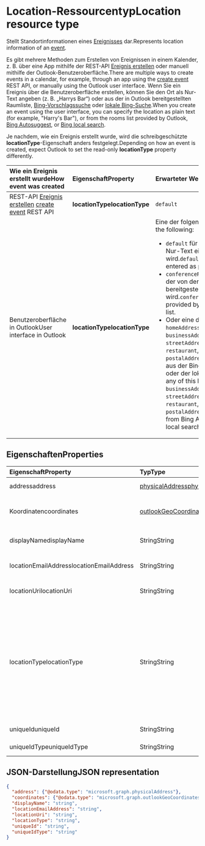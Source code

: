 # <a name="location-resource-type"></a><span data-ttu-id="5f7f1-101">Location-Ressourcentyp</span><span class="sxs-lookup"><span data-stu-id="5f7f1-101">Location resource type</span></span>

<span data-ttu-id="5f7f1-102">Stellt Standortinformationen eines [Ereignisses](event.md) dar.</span><span class="sxs-lookup"><span data-stu-id="5f7f1-102">Represents location information of an [event](event.md).</span></span>

<span data-ttu-id="5f7f1-103">Es gibt mehrere Methoden zum Erstellen von Ereignissen in einem Kalender, z. B. über eine App mithilfe der REST-API [Ereignis erstellen](../api/user_post_events.md) oder manuell mithilfe der Outlook-Benutzeroberfläche.</span><span class="sxs-lookup"><span data-stu-id="5f7f1-103">There are multiple ways to create events in a calendar, for example, through an app using the [create event](../api/user_post_events.md) REST API, or manually using the Outlook user interface.</span></span> <span data-ttu-id="5f7f1-104">Wenn Sie ein Ereignis über die Benutzeroberfläche erstellen, können Sie den Ort als Nur-Text angeben (z. B. „Harrys Bar“) oder aus der in Outlook bereitgestellten Raumliste, [Bing-Vorschlagssuche](https://blogs.bing.com/search/2013/02/20/a-look-at-autosuggest/) oder [lokale Bing-Suche](https://blogs.bing.com/search/2010/08/17/local-search-on-m-bing-com/).</span><span class="sxs-lookup"><span data-stu-id="5f7f1-104">When you create an event using the user interface, you can specify the location as plain text (for example, "Harry's Bar"), or from the rooms list provided by Outlook, [Bing Autosuggest](https://blogs.bing.com/search/2013/02/20/a-look-at-autosuggest/), or [Bing local search](https://blogs.bing.com/search/2010/08/17/local-search-on-m-bing-com/).</span></span> 

<span data-ttu-id="5f7f1-105">Je nachdem, wie ein Ereignis erstellt wurde, wird die schreibgeschützte **locationType**-Eigenschaft anders festgelegt.</span><span class="sxs-lookup"><span data-stu-id="5f7f1-105">Depending on how an event is created, expect Outlook to set the read-only **locationType** property differently.</span></span> 

| <span data-ttu-id="5f7f1-106">Wie ein Ereignis erstellt wurde</span><span class="sxs-lookup"><span data-stu-id="5f7f1-106">How event was created</span></span>  | <span data-ttu-id="5f7f1-107">Eigenschaft</span><span class="sxs-lookup"><span data-stu-id="5f7f1-107">Property</span></span>   | <span data-ttu-id="5f7f1-108">Erwarteter Wert</span><span class="sxs-lookup"><span data-stu-id="5f7f1-108">Expected value</span></span> |
|:----------|:-------|:--------------------------------|
| <span data-ttu-id="5f7f1-109">REST-API [Ereignis erstellen](../api/user_post_events.md) </span><span class="sxs-lookup"><span data-stu-id="5f7f1-109">[create event](../api/user_post_events.md) REST API</span></span> | <span data-ttu-id="5f7f1-110">**locationType**</span><span class="sxs-lookup"><span data-stu-id="5f7f1-110">**locationType**</span></span> | `default` |
| <span data-ttu-id="5f7f1-111">Benutzeroberfläche in Outlook</span><span class="sxs-lookup"><span data-stu-id="5f7f1-111">User interface in Outlook</span></span> | <span data-ttu-id="5f7f1-112">**locationType**</span><span class="sxs-lookup"><span data-stu-id="5f7f1-112">**locationType**</span></span> | <span data-ttu-id="5f7f1-113">Eine der folgenden Varianten:</span><span class="sxs-lookup"><span data-stu-id="5f7f1-113">One of the following:</span></span> <ul><li><span data-ttu-id="5f7f1-114">`default` für einen Ort, der als Nur-Text eingegeben wird.</span><span class="sxs-lookup"><span data-stu-id="5f7f1-114">`default` for a location entered as plain text.</span></span></li><li><span data-ttu-id="5f7f1-115">`conferenceRoom` für einen Raum, der von der Outlook-Raumliste bereitgestellt wird.</span><span class="sxs-lookup"><span data-stu-id="5f7f1-115">`conferenceRoom` for a room provided by the Outlook rooms list.</span></span></li><li><span data-ttu-id="5f7f1-116">Oder eine der folgenden Listen – `homeAddress`, `businessAddress`,`geoCoordinates`, `streetAddress`, `hotel`, `restaurant`, `localBusiness`, `postalAddress` – für einen Ort aus der Bing-Vorschlagssuche oder der lokalen Bing-Suche.</span><span class="sxs-lookup"><span data-stu-id="5f7f1-116">Or, any of this list - `homeAddress`, `businessAddress`,`geoCoordinates`, `streetAddress`, `hotel`, `restaurant`, `localBusiness`, `postalAddress` - for a location from Bing Autosuggest or Bing local search.</span></span></li></ul> |

## <a name="properties"></a><span data-ttu-id="5f7f1-117">Eigenschaften</span><span class="sxs-lookup"><span data-stu-id="5f7f1-117">Properties</span></span>
| <span data-ttu-id="5f7f1-118">Eigenschaft</span><span class="sxs-lookup"><span data-stu-id="5f7f1-118">Property</span></span>  | <span data-ttu-id="5f7f1-119">Typ</span><span class="sxs-lookup"><span data-stu-id="5f7f1-119">Type</span></span>   | <span data-ttu-id="5f7f1-120">Beschreibung</span><span class="sxs-lookup"><span data-stu-id="5f7f1-120">Description</span></span>                                                     |
|:----------|:-------|:----------------------------------------------------------------|
| <span data-ttu-id="5f7f1-121">address</span><span class="sxs-lookup"><span data-stu-id="5f7f1-121">address</span></span> | [<span data-ttu-id="5f7f1-122">physicalAddress</span><span class="sxs-lookup"><span data-stu-id="5f7f1-122">physicalAddress</span></span>](physicaladdress.md) |<span data-ttu-id="5f7f1-123">Die Adresse des Orts.</span><span class="sxs-lookup"><span data-stu-id="5f7f1-123">The street address of the location.</span></span> |
| <span data-ttu-id="5f7f1-124">Koordinaten</span><span class="sxs-lookup"><span data-stu-id="5f7f1-124">coordinates</span></span> | [<span data-ttu-id="5f7f1-125">outlookGeoCoordinates</span><span class="sxs-lookup"><span data-stu-id="5f7f1-125">outlookGeoCoordinates</span></span>](outlookgeocoordinates.md) | <span data-ttu-id="5f7f1-126">Die geografischen Koordinaten und die Erhebung des Orts.</span><span class="sxs-lookup"><span data-stu-id="5f7f1-126">The geographic coordinates and elevation of the location.</span></span> |
| <span data-ttu-id="5f7f1-127">displayName</span><span class="sxs-lookup"><span data-stu-id="5f7f1-127">displayName</span></span>  | <span data-ttu-id="5f7f1-128">String</span><span class="sxs-lookup"><span data-stu-id="5f7f1-128">String</span></span> | <span data-ttu-id="5f7f1-129">Der Name, der mit dem Ort verknüpft ist</span><span class="sxs-lookup"><span data-stu-id="5f7f1-129">The name associated with the location.</span></span>                       |
| <span data-ttu-id="5f7f1-130">locationEmailAddress</span><span class="sxs-lookup"><span data-stu-id="5f7f1-130">locationEmailAddress</span></span> | <span data-ttu-id="5f7f1-131">String</span><span class="sxs-lookup"><span data-stu-id="5f7f1-131">String</span></span> | <span data-ttu-id="5f7f1-132">Optionale E-Mail-Adresse des Orts.</span><span class="sxs-lookup"><span data-stu-id="5f7f1-132">Optional email address of the location.</span></span>              |
| <span data-ttu-id="5f7f1-133">locationUri</span><span class="sxs-lookup"><span data-stu-id="5f7f1-133">locationUri</span></span> | <span data-ttu-id="5f7f1-134">String</span><span class="sxs-lookup"><span data-stu-id="5f7f1-134">String</span></span> | <span data-ttu-id="5f7f1-135">Optionaler URI, der den Ort darstellt.</span><span class="sxs-lookup"><span data-stu-id="5f7f1-135">Optional URI representing the location.</span></span> |
| <span data-ttu-id="5f7f1-136">locationType</span><span class="sxs-lookup"><span data-stu-id="5f7f1-136">locationType</span></span> | <span data-ttu-id="5f7f1-137">String</span><span class="sxs-lookup"><span data-stu-id="5f7f1-137">String</span></span> | <span data-ttu-id="5f7f1-138">Der Typ des Orts.</span><span class="sxs-lookup"><span data-stu-id="5f7f1-138">The type of location.</span></span> <span data-ttu-id="5f7f1-139">Mögliche Werte sind: `default`, `conferenceRoom`, `homeAddress`, `businessAddress`,`geoCoordinates`, `streetAddress`, `hotel`, `restaurant`, `localBusiness`, `postalAddress`.</span><span class="sxs-lookup"><span data-stu-id="5f7f1-139">Possible values are: `default`, `conferenceRoom`, `homeAddress`, `businessAddress`,`geoCoordinates`, `streetAddress`, `hotel`, `restaurant`, `localBusiness`, `postalAddress`.</span></span> <span data-ttu-id="5f7f1-140">Schreibgeschützt.</span><span class="sxs-lookup"><span data-stu-id="5f7f1-140">Read-only.</span></span>|
| <span data-ttu-id="5f7f1-141">uniqueId</span><span class="sxs-lookup"><span data-stu-id="5f7f1-141">uniqueId</span></span> | <span data-ttu-id="5f7f1-142">String</span><span class="sxs-lookup"><span data-stu-id="5f7f1-142">String</span></span> | <span data-ttu-id="5f7f1-143">Nur für internen Gebrauch.</span><span class="sxs-lookup"><span data-stu-id="5f7f1-143">For internal use only.</span></span>|
| <span data-ttu-id="5f7f1-144">uniqueIdType</span><span class="sxs-lookup"><span data-stu-id="5f7f1-144">uniqueIdType</span></span> | <span data-ttu-id="5f7f1-145">String</span><span class="sxs-lookup"><span data-stu-id="5f7f1-145">String</span></span> | <span data-ttu-id="5f7f1-146">Nur für internen Gebrauch.</span><span class="sxs-lookup"><span data-stu-id="5f7f1-146">For internal use only.</span></span> |

## <a name="json-representation"></a><span data-ttu-id="5f7f1-147">JSON-Darstellung</span><span class="sxs-lookup"><span data-stu-id="5f7f1-147">JSON representation</span></span>

<!-- {
  "blockType": "resource",
  "optionalProperties": [

  ],
  "@odata.type": "microsoft.graph.location"
}-->
```json
{
  "address": {"@odata.type": "microsoft.graph.physicalAddress"},
  "coordinates": {"@odata.type": "microsoft.graph.outlookGeoCoordinates"},
  "displayName": "string",
  "locationEmailAddress": "string",
  "locationUri": "string",
  "locationType": "string",
  "uniqueId": "string",
  "uniqueIdType": "string"
}

```


<!-- uuid: 8fcb5dbc-d5aa-4681-8e31-b001d5168d79
2015-10-25 14:57:30 UTC -->
<!-- {
  "type": "#page.annotation",
  "description": "location resource",
  "keywords": "",
  "section": "documentation",
  "tocPath": ""
}-->
